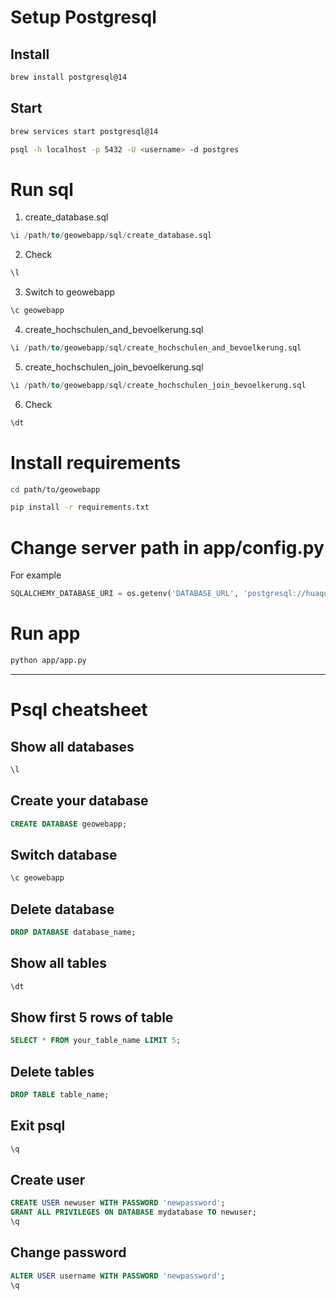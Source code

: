 # Setup Postgresql

## Install

```bash
brew install postgresql@14
```

## Start
```bash
brew services start postgresql@14
```

```bash
psql -h localhost -p 5432 -U <username> -d postgres
```

# Run sql

1. create_database.sql

```sql
\i /path/to/geowebapp/sql/create_database.sql
```

2. Check

```sql
\l
```

3. Switch to geowebapp

```sql
\c geowebapp
```

4. create_hochschulen_and_bevoelkerung.sql

```sql
\i /path/to/geowebapp/sql/create_hochschulen_and_bevoelkerung.sql
```

5. create_hochschulen_join_bevoelkerung.sql

```sql
\i /path/to/geowebapp/sql/create_hochschulen_join_bevoelkerung.sql
```

6. Check 

```sql
\dt
```

# Install requirements

```bash
cd path/to/geowebapp
```

```bash
pip install -r requirements.txt
```

# Change server path in app/config.py
For example

```python
SQLALCHEMY_DATABASE_URI = os.getenv('DATABASE_URL', 'postgresql://huaqo:0000@localhost:5432/geowebapp')
```

# Run app

```bash
python app/app.py
```

---

# Psql cheatsheet

## Show all databases

```sql
\l
```

## Create your database

```sql
CREATE DATABASE geowebapp;
```

## Switch database

```sql
\c geowebapp
```

## Delete database
```sql
DROP DATABASE database_name;
```

## Show all tables

```sql
\dt
```

## Show first 5 rows of table

```sql
SELECT * FROM your_table_name LIMIT 5;
```

## Delete tables

```sql
DROP TABLE table_name;
```

## Exit psql

```sql
\q
```

## Create user

```sql
CREATE USER newuser WITH PASSWORD 'newpassword';
GRANT ALL PRIVILEGES ON DATABASE mydatabase TO newuser;
\q
```

## Change password

```sql
ALTER USER username WITH PASSWORD 'newpassword';
\q
```

